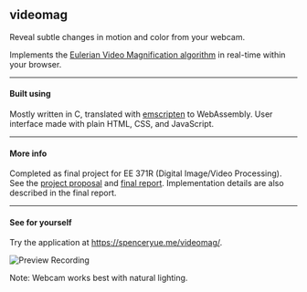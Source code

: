 videomag
---

Reveal subtle changes in motion and color from your webcam.

Implements the [Eulerian Video Magnification algorithm](http://people.csail.mit.edu/mrub/evm/) in real-time within your browser.

---

#### Built using

Mostly written in C, translated with [emscripten](http://kripken.github.io/emscripten-site/) to WebAssembly.
User interface made with plain HTML, CSS, and JavaScript.

---

#### More info

Completed as final project for EE 371R (Digital Image/Video Processing).
See the [project proposal](docs/spenceryue_371R_Proposal.pdf) and [final report](docs/spencer_yue_videomag.pdf).
Implementation details are also described in the final report.

---

#### See for yourself

Try the application at https://spenceryue.me/videomag/.

![Preview Recording](data/preview.gif)

Note: Webcam works best with natural lighting.
